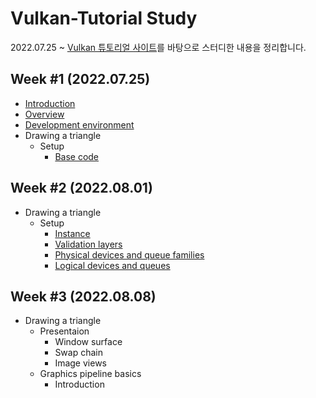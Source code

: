 # Vulkan-Tutorial Study
2022.07.25 ~ 
[Vulkan 튜토리얼 사이트](https://vulkan-tutorial.com/)를 바탕으로 스터디한 내용을 정리합니다.

## Week #1 (2022.07.25)
- [Introduction](https://vulkan-tutorial.com/Introduction)
- [Overview](https://vulkan-tutorial.com/Overview)
- [Development environment](https://vulkan-tutorial.com/Development_environment)
- Drawing a triangle
  - Setup
    - [Base code](https://vulkan-tutorial.com/Drawing_a_triangle/Setup/Base_code)

## Week #2 (2022.08.01)
- Drawing a triangle
  - Setup
    - [Instance](https://vulkan-tutorial.com/Drawing_a_triangle/Setup/Instance)
    - [Validation layers](https://vulkan-tutorial.com/Drawing_a_triangle/Setup/Validation_layers)
    - [Physical devices and queue families](https://vulkan-tutorial.com/Drawing_a_triangle/Setup/Physical_devices_and_queue_families)
    - [Logical devices and queues](https://vulkan-tutorial.com/Drawing_a_triangle/Setup/Logical_device_and_queues)

## Week #3 (2022.08.08)
- Drawing a triangle
  - Presentaion
    - Window surface
    - Swap chain
    - Image views
  - Graphics pipeline basics
    - Introduction